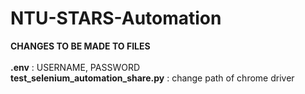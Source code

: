 # NTU-STARS-Automation
<b>CHANGES TO BE MADE TO FILES</b><br><br>
<b>.env</b> : USERNAME, PASSWORD<br>
<b>test_selenium_automation_share.py</b> : change path of chrome driver
